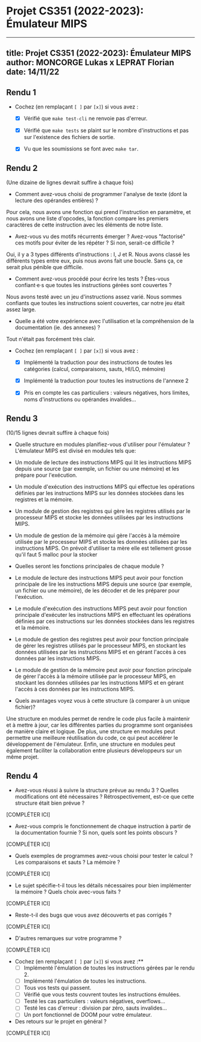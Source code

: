 # Projet CS351 (2022-2023): Émulateur MIPS

---
title: Projet CS351 (2022-2023): Émulateur MIPS
author: MONCORGE Lukas x LEPRAT Florian
date: 14/11/22
---

## Rendu 1

* Cochez (en remplaçant `[ ]` par `[x]`) si vous avez :
  - [x] Vérifié que `make test-cli` ne renvoie pas d'erreur.
  - [x] Vérifié que `make tests` se plaint sur le nombre d'instructions et pas sur l'existence des fichiers de sortie.
  - [x] Vu que les soumissions se font avec `make tar`.


## Rendu 2

(Une dizaine de lignes devrait suffire à chaque fois)

* Comment avez-vous choisi de programmer l'analyse de texte (dont la lecture
des opérandes entières) ?

Pour cela, nous avons une fonction qui prend l'instruction en paramètre, et nous avons une liste d'opcodes, la fonction compare les premiers caractères de cette instruction avec les éléments de notre liste.

* Avez-vous vu des motifs récurrents émerger ? Avez-vous "factorisé" ces motifs
pour éviter de les répéter ? Si non, serait-ce difficile ?

Oui, il y a 3 types différents d'instructions : I, J et R. Nous avons classé les différents types entre eux, puis nous avons fait une boucle. Sans ça, ce serait plus pénible que difficile.

* Comment avez-vous procédé pour écrire les tests ? Étes-vous confiant·e·s que
toutes les instructions gérées sont couvertes ? 

Nous avons testé avec un jeu d'instructions assez varié. Nous sommes confiants que toutes les instructions soient couvertes, car notre jeu était assez large.

* Quelle a été votre expérience avec l'utilisation et la compréhension de la
documentation (ie. des annexes) ?

Tout n'était pas forcément très clair.

* Cochez (en remplaçant `[ ]` par `[x]`) si vous avez :
  - [x] Implémenté la traduction pour des instructions de toutes les catégories
      (calcul, comparaisons, sauts, HI/LO, mémoire)
  - [x] Implémenté la traduction pour toutes les instructions de l'annexe 2
  - [x] Pris en compte les cas particuliers : valeurs négatives, hors limites,
      noms d'instructions ou opérandes invalides...


## Rendu 3

(10/15 lignes devrait suffire à chaque fois)

* Quelle structure en modules planifiez-vous d'utiliser pour l'émulateur ?
L'émulateur MIPS est divisé en modules tels que:

- Un module de lecture des instructions MIPS qui lit les instructions MIPS depuis une source (par exemple, un fichier ou une mémoire) et les prépare pour l'exécution.

- Un module d'exécution des instructions MIPS qui effectue les opérations définies par les instructions MIPS sur les données stockées dans les registres et la mémoire.

- Un module de gestion des registres qui gère les registres utilisés par le processeur MIPS et stocke les données utilisées par les instructions MIPS.

- Un module de gestion de la mémoire qui gère l'accès à la mémoire utilisée par le processeur MIPS et stocke les données utilisées par les instructions MIPS.
On prévoit d'utiliser ta mère elle est tellement grosse qu'il faut 5 malloc pour la stocker

* Quelles seront les fonctions principales de chaque module ?

- Le module de lecture des instructions MIPS peut avoir pour fonction principale de lire les instructions MIPS depuis une source (par exemple, un fichier ou une mémoire), de les décoder et de les préparer pour l'exécution.

- Le module d'exécution des instructions MIPS peut avoir pour fonction principale d'exécuter les instructions MIPS en effectuant les opérations définies par ces instructions sur les données stockées dans les registres et la mémoire.

- Le module de gestion des registres peut avoir pour fonction principale de gérer les registres utilisés par le processeur MIPS, en stockant les données utilisées par les instructions MIPS et en gérant l'accès à ces données par les instructions MIPS.

- Le module de gestion de la mémoire peut avoir pour fonction principale de gérer l'accès à la mémoire utilisée par le processeur MIPS, en stockant les données utilisées par les instructions MIPS et en gérant l'accès à ces données par les instructions MIPS.

* Quels avantages voyez vous à cette structure (à comparer à un unique fichier)?

Une structure en modules permet de rendre le code plus facile à maintenir et à mettre à jour,
car les différentes parties du programme sont organisées de manière claire et logique.
De plus, une structure en modules peut permettre une meilleure réutilisation du code,
ce qui peut accélérer le développement de l'émulateur.
Enfin, une structure en modules peut également faciliter la collaboration entre plusieurs développeurs sur un même projet.

## Rendu 4

* Avez-vous réussi à suivre la structure prévue au rendu 3 ? Quelles
modifications ont été nécessaires ? Rétrospectivement, est-ce que cette
structure était bien prévue ?

[COMPLÉTER ICI]

* Avez-vous compris le fonctionnement de chaque instruction à partir de la
documentation fournie ? Si non, quels sont les points obscurs ?

[COMPLÉTER ICI]

* Quels exemples de programmes avez-vous choisi pour tester le calcul ? Les
comparaisons et sauts ? La mémoire ?

[COMPLÉTER ICI]

* Le sujet spécifie-t-il tous les détails nécessaires pour bien implémenter la
mémoire ? Quels choix avec-vous faits ?

[COMPLÉTER ICI]

* Reste-t-il des bugs que vous avez découverts et pas corrigés ?

[COMPLÉTER ICI]

* D'autres remarques sur votre programme ?

[COMPLÉTER ICI]

* Cochez (en remplaçant `[ ]` par `[x]`) si vous avez :**
  - [ ] Implémenté l'émulation de toutes les instructions gérées par le rendu 2.
  - [ ] Implémenté l'émulation de toutes les instructions.
  - [ ] Tous vos tests qui passent.
  - [ ] Vérifié que vous tests couvrent toutes les instructions émulées.
  - [ ] Testé les cas particuliers : valeurs négatives, overflows...
  - [ ] Testé les cas d'erreur : division par zéro, sauts invalides...
  - [ ] Un port fonctionnel de DOOM pour votre émulateur.

* Des retours sur le projet en général ?

[COMPLÉTER ICI]
